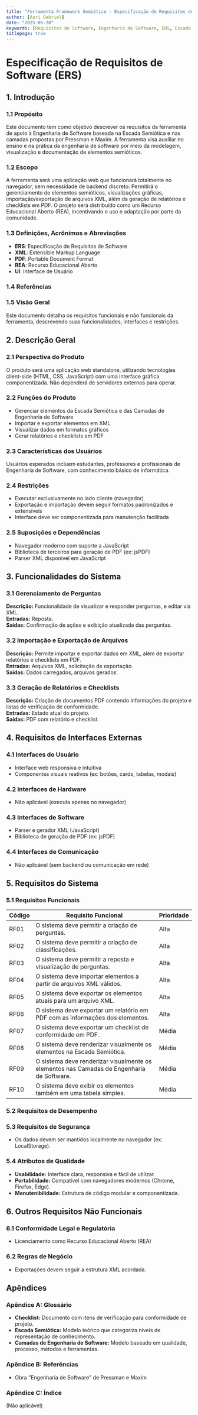 ```yaml
---
title: "Ferramenta Framework Semiótico - Especificação de Requisitos de Software (ERS)"
author: [Auri Gabriel]
date: "2025-05-28"
keywords: [Requisitos de Software, Engenharia de Software, ERS, Escada Semiótica, Camadas de Pressman]
titlepage: true
---
```


# Especificação de Requisitos de Software (ERS)

## 1. Introdução

### 1.1 Propósito
Este documento tem como objetivo descrever os requisitos da ferramenta de apoio
à Engenharia de Software baseada na Escada Semiótica e nas camadas propostas
por Pressman e Maxim. A ferramenta visa auxiliar no ensino e na prática da
engenharia de software por meio da modelagem, visualização e documentação de
elementos semióticos.

### 1.2 Escopo
A ferramenta será uma aplicação web que funcionará totalmente no navegador, sem
necessidade de backend discreto. Permitirá o gerenciamento de elementos semióticos,
visualizações gráficas, importação/exportação de arquivos XML, além da geração
de relatórios e checklists em PDF. O projeto será distribuído como um Recurso
Educacional Aberto (REA), incentivando o uso e adaptação por parte da
comunidade.

### 1.3 Definições, Acrônimos e Abreviações
- **ERS**: Especificação de Requisitos de Software  
- **XML**: Extensible Markup Language  
- **PDF**: Portable Document Format  
- **REA**: Recurso Educacional Aberto  
- **UI**: Interface de Usuário  

### 1.4 Referências

### 1.5 Visão Geral
Este documento detalha os requisitos funcionais e não funcionais da ferramenta,
descrevendo suas funcionalidades, interfaces e restrições.

## 2. Descrição Geral

### 2.1 Perspectiva do Produto
O produto será uma aplicação web standalone, utilizando tecnologias client-side
(HTML, CSS, JavaScript) com uma interface gráfica componentizada. Não dependerá
de servidores externos para operar.

### 2.2 Funções do Produto
- Gerenciar elementos da Escada Semiótica e das Camadas de Engenharia de Software
- Importar e exportar elementos em XML
- Visualizar dados em formatos gráficos
- Gerar relatórios e checklists em PDF

### 2.3 Características dos Usuários
Usuários esperados incluem estudantes, professores e profissionais de
Engenharia de Software, com conhecimento básico de informática.

### 2.4 Restrições
- Executar exclusivamente no lado cliente (navegador)
- Exportação e importação devem seguir formatos padronizados e extensíveis
- Interface deve ser componentizada para manutenção facilitada

### 2.5 Suposições e Dependências
- Navegador moderno com suporte a JavaScript
- Biblioteca de terceiros para geração de PDF (ex: jsPDF)
- Parser XML disponível em JavaScript

## 3. Funcionalidades do Sistema

### 3.1 Gerenciamento de Perguntas
**Descrição:** Funcionalidade de visualizar e responder perguntas, e editar via XML.  
**Entradas:** Reposta.  
**Saídas:** Confirmação de ações e exibição atualizada das perguntas.

### 3.2 Importação e Exportação de Arquivos
**Descrição:** Permite importar e exportar dados em XML, além de exportar relatórios e checklists em PDF.  
**Entradas:** Arquivos XML, solicitação de exportação.  
**Saídas:** Dados carregados, arquivos gerados.

### 3.3 Geração de Relatórios e Checklists
**Descrição:** Criação de documentos PDF contendo informações do projeto e listas de verificação de conformidade.  
**Entradas:** Estado atual do projeto.  
**Saídas:** PDF com relatório e checklist.

## 4. Requisitos de Interfaces Externas

### 4.1 Interfaces do Usuário
- Interface web responsiva e intuitiva
- Componentes visuais reativos (ex: botões, cards, tabelas, modais)

### 4.2 Interfaces de Hardware
- Não aplicável (executa apenas no navegador)

### 4.3 Interfaces de Software
- Parser e gerador XML (JavaScript)
- Biblioteca de geração de PDF (ex: jsPDF)

### 4.4 Interfaces de Comunicação
- Não aplicável (sem backend ou comunicação em rede)

## 5. Requisitos do Sistema

### 5.1 Requisitos Funcionais
| Código | Requisito Funcional                                                                       | Prioridade |
|--------|-------------------------------------------------------------------------------------------|------------|
| RF01   | O sistema deve permitir a criação de perguntas.                                           | Alta       |
| RF02   | O sistema deve permitir a criação de classificações.                                      | Alta       |
| RF03   | O sistema deve permitir a reposta e visualização de perguntas.                            | Alta       |
| RF04   | O sistema deve importar elementos a partir de arquivos XML válidos.                       | Alta       |
| RF05   | O sistema deve exportar os elementos atuais para um arquivo XML.                          | Alta       |
| RF06   | O sistema deve exportar um relatório em PDF com as informações dos elementos.             | Alta       |
| RF07   | O sistema deve exportar um checklist de conformidade em PDF.                              | Média      |
| RF08   | O sistema deve renderizar visualmente os elementos na Escada Semiótica.                   | Média      |
| RF09   | O sistema deve renderizar visualmente os elementos nas Camadas de Engenharia de Software. | Média      |
| RF10   | O sistema deve exibir os elementos também em uma tabela simples.                          | Média      |

### 5.2 Requisitos de Desempenho

### 5.3 Requisitos de Segurança
- Os dados devem ser mantidos localmente no navegador (ex: LocalStorage).

### 5.4 Atributos de Qualidade
- **Usabilidade:** Interface clara, responsiva e fácil de utilizar.
- **Portabilidade:** Compatível com navegadores modernos (Chrome, Firefox, Edge).
- **Manutenibilidade:** Estrutura de código modular e componentizada.

## 6. Outros Requisitos Não Funcionais

### 6.1 Conformidade Legal e Regulatória
- Licenciamento como Recurso Educacional Aberto (REA)

### 6.2 Regras de Negócio
- Exportações devem seguir a estrutura XML acordada.

## Apêndices

### Apêndice A: Glossário
- **Checklist:** Documento com itens de verificação para conformidade de projeto.
- **Escada Semiótica:** Modelo teórico que categoriza níveis de representação de conhecimento.
- **Camadas de Engenharia de Software:** Modelo baseado em qualidade, processo, métodos e ferramentas.

### Apêndice B: Referências
- Obra "Engenharia de Software" de Pressman e Maxim

### Apêndice C: Índice
(Não aplicável)


